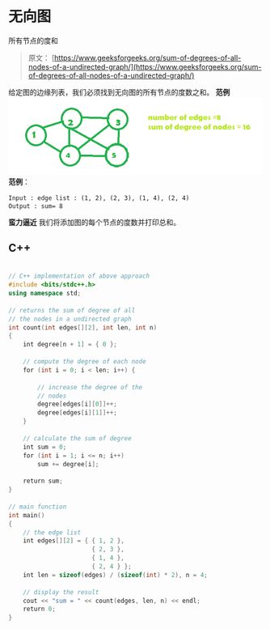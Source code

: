 # 无向图

所有节点的度和

> 原文： [https://www.geeksforgeeks.org/sum-of-degrees-of-all-nodes-of-a-undirected-graph/](https://www.geeksforgeeks.org/sum-of-degrees-of-all-nodes-of-a-undirected-graph/)

给定图的边缘列表，我们必须找到无向图的所有节点的度数之和。
**范例**
![](img/b2088932180352eba20c13c87009b183.png)
**范例**：

```
Input : edge list : (1, 2), (2, 3), (1, 4), (2, 4)  
Output : sum= 8

```

**蛮力逼近**
我们将添加图的每个节点的度数并打印总和。

## C++

```cpp

// C++ implementation of above approach 
#include <bits/stdc++.h> 
using namespace std; 

// returns the sum of degree of all 
// the nodes in a undirected graph 
int count(int edges[][2], int len, int n) 
{ 
    int degree[n + 1] = { 0 }; 

    // compute the degree of each node 
    for (int i = 0; i < len; i++) { 

        // increase the degree of the 
        // nodes 
        degree[edges[i][0]]++; 
        degree[edges[i][1]]++; 
    } 

    // calculate the sum of degree 
    int sum = 0; 
    for (int i = 1; i <= n; i++) 
        sum += degree[i]; 

    return sum; 
} 

// main function 
int main() 
{ 
    // the edge list 
    int edges[][2] = { { 1, 2 }, 
                       { 2, 3 }, 
                       { 1, 4 }, 
                       { 2, 4 } }; 
    int len = sizeof(edges) / (sizeof(int) * 2), n = 4; 

    // display the result 
    cout << "sum = " << count(edges, len, n) << endl; 
    return 0; 
} 

```